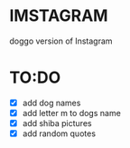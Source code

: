 # IMSTAGRAM

doggo version of Instagram

# TO:DO
* [x] add dog names
* [x] add letter m to dogs name
* [x] add shiba pictures
* [x] add random quotes
